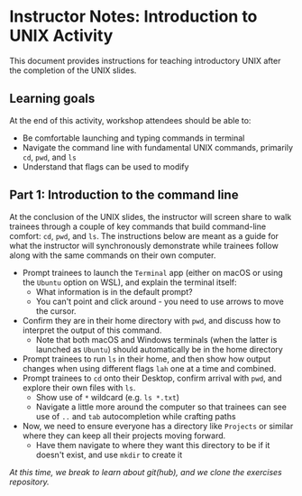 # Instructor Notes: Introduction to UNIX Activity

This document provides instructions for teaching introductory UNIX after the completion of the UNIX slides.

## Learning goals

At the end of this activity, workshop attendees should be able to:

+ Be comfortable launching and typing commands in terminal
+ Navigate the command line with fundamental UNIX commands, primarily `cd`, `pwd`, and `ls`
+ Understand that flags can be used to modify


## Part 1: Introduction to the command line

At the conclusion of the UNIX slides, the instructor will screen share to walk trainees through a couple of key commands that build command-line comfort: `cd`, `pwd`, and `ls`.
The instructions below are meant as a guide for what the instructor will synchronously demonstrate while trainees follow along with the same commands on their own computer.

+ Prompt trainees to launch the `Terminal` app (either on macOS or using the `Ubuntu` option on WSL), and explain the terminal itself:
  + What information is in the default prompt?
  + You can't point and click around - you need to use arrows to move the cursor.
+ Confirm they are in their home directory with `pwd`, and discuss how to interpret the output of this command.
  + Note that both macOS and Windows terminals (when the latter is launched as `Ubuntu`) should automatically be in the home directory
+ Prompt trainees to run `ls` in their home, and then show how output changes when using different flags `lah` one at a time and combined.
+ Prompt trainees to `cd` onto their Desktop, confirm arrival with `pwd`, and explore their own files with `ls`.
  + Show use of `*` wildcard (e.g. `ls *.txt`)
  + Navigate a little more around the computer so that trainees can see use of `..` and `tab` autocompletion while crafting paths
+ Now, we need to ensure everyone has a directory like `Projects` or similar where they can keep all their projects moving forward.
  + Have them navigate to where they want this directory to be if it doesn't exist, and use `mkdir` to create it


_At this time, we break to learn about git(hub), and we clone the exercises repository._


